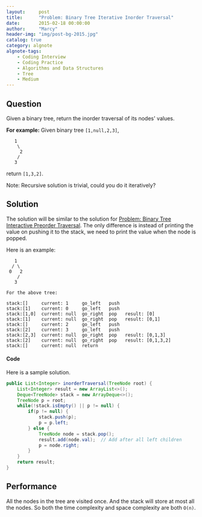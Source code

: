 ```yaml
---
layout:     post
title:      "Problem: Binary Tree Iterative Inorder Traversal"
date:       2015-02-18 00:00:00
author:     "Marcy"
header-img: "img/post-bg-2015.jpg"
catalog: true
category: algnote
algnote-tags:
    - Coding Interview
    - Coding Practice
    - Algorithms and Data Structures
    - Tree
    - Medium
---
```


## Question

Given a binary tree, return the inorder traversal of its nodes' values.

**For example:**
Given binary tree `[1,null,2,3]`,

```
   1
    \
     2
    /
   3
```

return `[1,3,2]`.

Note: Recursive solution is trivial, could you do it iteratively?


## Solution

The solution will be similar to the solution for [Problem: Binary Tree Interactive Preorder Traversal](/2015/02/17/binary-tree-iterative-preorder-traversal-iterative). The only difference is instead of printing the value on pushing it to the stack, we need to print the value when the node is popped.

Here is an example:

```
   1
  / \
 0   2
    /
   3

For the above tree:

stack:[]     current: 1     go_left   push
stack:[1]    current: 0     go_left   push
stack:[1,0]  current: null  go_right  pop   result: [0]
stack:[1]    current: null  go_right  pop   result: [0,1]
stack:[]     current: 2     go_left   push
stack:[2]    current: 3     go_left   push
stack:[2,3]  current: null  go_right  pop   result: [0,1,3]
stack:[2]    current: null  go_right  pop   result: [0,1,3,2]
stack:[]     current: null  return
```

#### Code

Here is a sample solution.

```java
public List<Integer> inorderTraversal(TreeNode root) {
    List<Integer> result = new ArrayList<>();
    Deque<TreeNode> stack = new ArrayDeque<>();
    TreeNode p = root;
    while(!stack.isEmpty() || p != null) {
        if(p != null) {
            stack.push(p);
            p = p.left;
        } else {
            TreeNode node = stack.pop();
            result.add(node.val);  // Add after all left children
            p = node.right;
        }
    }
    return result;
}
```

## Performance

All the nodes in the tree are visited once. And the stack will store at most all the nodes. So both the time complexity and space complexity are both `O(n)`.
